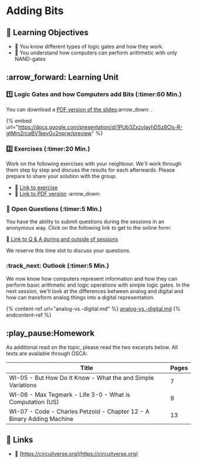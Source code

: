 # Adding Bits

## :dart: Learning Objectives

* :dart: You know different types of logic gates and how they work.
* :dart: You understand how computers can perform arithmetic with only NAND-gates

## :arrow\_forward: Learning Unit

### :one: Logic Gates and how Computers add Bits (:timer:60 Min.)

You can download a [PDF version of the slides](https://docs.google.com/presentation/d/1PUb3ZxzvlayhDSz8Cls-R-gtMm2rcqBV1keyGv2nprw/export?format=pdf):arrow\_down: .

{% embed url="https://docs.google.com/presentation/d/1PUb3ZxzvlayhDSz8Cls-R-gtMm2rcqBV1keyGv2nprw/preview" %}

### :two: Exercises (:timer:20 Min.)

Work on the following exercises with your neighbour. We'll work through them step by step and discuss the results for each afterwards. Please prepare to share your solution with the group.

* :link: [Link to exercise](https://docs.google.com/document/d/1FE1ZtfP1KX3kNcyZkgSfA-Z8CqETuGAYquCZjh1fZO0/preview)
* :link: [Link to PDF version](https://docs.google.com/document/d/1FE1ZtfP1KX3kNcyZkgSfA-Z8CqETuGAYquCZjh1fZO0/export?format=pdf) :arrow\_down:&#x20;

### :repeat: Open Questions (:timer:5 Min.)

You have the ability to submit questions during the sessions in an anonymous way. Click on the following link to get to the online form:

:link:[ Link to Q & A during and outside of sessions](https://www.menti.com/7cf611ab)

We reserve this time slot to discuss your questions.

### :track\_next: Outlook (:timer:5 Min.)

We now know how computers represent information and how they can perform basic arithmetic and logic operations with simple logic gates. In the next session, we'll look at the differences between analog and digital and how can transform analog things into a digital representation.

{% content-ref url="analog-vs.-digital.md" %}
[analog-vs.-digital.md](analog-vs.-digital.md)
{% endcontent-ref %}

## :play\_pause:Homework <a href="#homework" id="homework"></a>

As additional read on the topic, please read the two excerpts below. All texts are available through OSCA:

| Title                                                                 | Pages |
| --------------------------------------------------------------------- | ----- |
| WI-05 - But How Do It Know - What the and Simple Variations           | 7     |
| WI-06 - Max Tegmark - Life 3-0 - What is Computation (US)             | 9     |
| WI-07 - Code - Charles Petzold - Chapter 12 - A Binary Adding Machine | 13    |

## :link: Links

* :link: [https://circuitverse.org](https://circuitverse.org)
